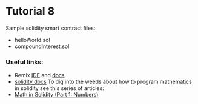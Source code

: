 # Tutorial 8 #
Sample solidity smart contract files:
* helloWorld.sol
* compoundInterest.sol

### Useful links: ###
* Remix [IDE](https://remix.ethereum.org/) and [docs](https://remix-ide.readthedocs.io/en/latest/)
* [solidity docs](https://solidity.readthedocs.io/en/v0.7.1/)
To dig into the weeds about how to program mathematics in solidity see this series of articles:
* [Math in Solidity (Part 1: Numbers)](https://medium.com/coinmonks/math-in-solidity-part-1-numbers-384c8377f26d)
